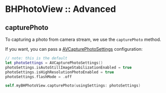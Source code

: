 # BHPhotoView :: Advanced

## capturePhoto

To capturing a photo from camera stream, we use the `capturePhoto` method.

If you want, you can pass a [AVCapturePhotoSettings](https://developer.apple.com/documentation/avfoundation/avcapturephotosettings) configuration:
```swift
// note: this is the default
let photoSettings = AVCapturePhotoSettings()
photoSettings.isAutoStillImageStabilizationEnabled = true
photoSettings.isHighResolutionPhotoEnabled = true
photoSettings.flashMode = .off

self.myBHPhotoView.capturePhoto(usingSettings: photoSettings)
```